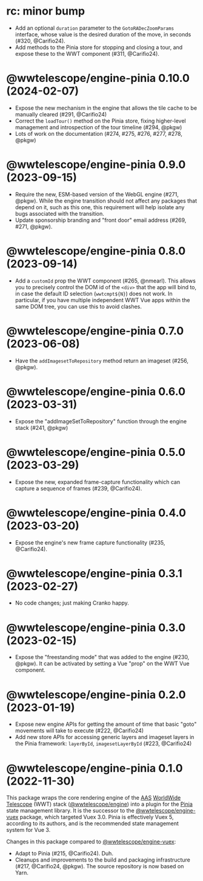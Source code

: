 # rc: minor bump

- Add an optional `duration` parameter to the `GotoRADecZoomParams` interface, whose value
  is the desired duration of the move, in seconds (#320, @Carifio24).
- Add methods to the Pinia store for stopping and closing a tour, and expose these to
  the WWT component (#311, @Carifio24).


# @wwtelescope/engine-pinia 0.10.0 (2024-02-07)

- Expose the new mechanism in the engine that allows the tile cache to be
  manually cleared (#291, @Carifio24)
- Correct the `loadTour()` method on the Pinia store, fixing higher-level
  management and introspection of the tour timeline (#294, @pkgw)
- Lots of work on the documentation (#274, #275, #276, #277, #278, @pkgw)


# @wwtelescope/engine-pinia 0.9.0 (2023-09-15)

- Require the new, ESM-based version of the WebGL engine (#271, @pkgw). While
  the engine transition should not affect any packages that depend on it, such
  as this one, this requirement will help isolate any bugs associated with the
  transition.
- Update sponsorship branding and "front door" email address (#269, #271, @pkgw).


# @wwtelescope/engine-pinia 0.8.0 (2023-09-14)

- Add a `customId` prop the WWT component (#265, @nmearl). This allows you to
  precisely control the DOM id of the `<div>` that the app will bind to, in case
  the default ID selection (`wwtcmpt${N}`) does not work. In particular, if you
  have multiple independent WWT Vue apps within the same DOM tree, you can use
  this to avoid clashes.


# @wwtelescope/engine-pinia 0.7.0 (2023-06-08)

- Have the `addImagesetToRepository` method return an imageset (#256, @pkgw).


# @wwtelescope/engine-pinia 0.6.0 (2023-03-31)

- Expose the "addImageSetToRepository" function through the engine stack (#241, @pkgw)


# @wwtelescope/engine-pinia 0.5.0 (2023-03-29)

- Expose the new, expanded frame-capture functionality which can capture a
  sequence of frames (#239, @Carifio24).


# @wwtelescope/engine-pinia 0.4.0 (2023-03-20)

- Expose the engine's new frame capture functionality (#235, @Carifio24).


# @wwtelescope/engine-pinia 0.3.1 (2023-02-27)

- No code changes; just making Cranko happy.


# @wwtelescope/engine-pinia 0.3.0 (2023-02-15)

- Expose the "freestanding mode" that was added to the engine (#230, @pkgw). It
  can be activated by setting a Vue "prop" on the WWT Vue component.


# @wwtelescope/engine-pinia 0.2.0 (2023-01-19)

- Expose new engine APIs for getting the amount of time that basic "goto"
  movements will take to execute (#222, @Carifio24)
- Add new store APIs for accessing generic layers and imageset layers in the
  Pinia framework: `layerById`, `imagesetLayerById` (#223, @Carifio24)


# @wwtelescope/engine-pinia 0.1.0 (2022-11-30)

This package wraps the core rendering engine of the [AAS] [WorldWide
Telescope][wwt-home] (WWT) stack ([@wwtelescope/engine]) into a plugin for the
[Pinia] state management library. It is the successor to the
[@wwtelescope/engine-vuex] package, which targeted Vuex 3.0. Pinia is
effectively Vuex 5, according to its authors, and is the recommended state
management system for Vue 3.

[AAS]: https://aas.org/
[wwt-home]: https://worldwidetelescope.org/home/
[@wwtelescope/engine]: https://www.npmjs.com/package/@wwtelescope/engine
[Pinia]: https://pinia.vuejs.org/
[@wwtelescope/engine-vuex]: https://www.npmjs.com/package/@wwtelescope/engine-vuex

Changes in this package compared to [@wwtelescope/engine-vuex]:

- Adapt to Pinia (#215, @Carifio24). Duh.
- Cleanups and improvements to the build and packaging infrastructure (#217,
  @Carifio24, @pkgw). The source repository is now based on Yarn.
